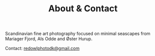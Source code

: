 ﻿---
title: "About & Contact"
draft: false
---
Scandinavian fine art photography focused on minimal seascapes from Mariager Fjord, Als Odde and Øster Hurup.

Contact: redowlphotodk@gmail.com
